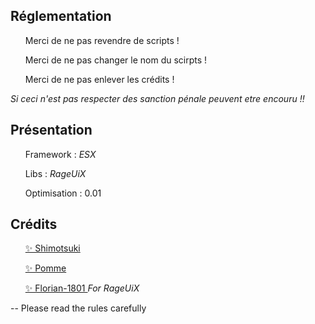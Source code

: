 ## Réglementation 

  <ul>Merci de ne pas revendre de scripts !</ul>
  <ul>Merci de ne pas changer le nom du scirpts !</ul>
  <ul>Merci de ne pas enlever les crédits !</ul>

<em>Si ceci n'est pas respecter des sanction pénale peuvent etre encouru !!</em>

## Présentation 

  <ul>Framework : <i>ESX</i></ul>
  <ul>Libs : <i>RageUiX</i></ul>
  <ul>Optimisation : 0.01</ul>

## Crédits 

  <ul><a href='https://github.com/Azk0rn'>✨ Shimotsuki </a></ul>
  <ul><a href='https://github.com/TeamAnarchyDev'>✨ Pomme</a></ul>
  <ul><a href='https://github.com/Florian-1801/RageUIx'>✨ Florian-1801 </a><i>For RageUiX</i></ul>

-- Please read the rules carefully
